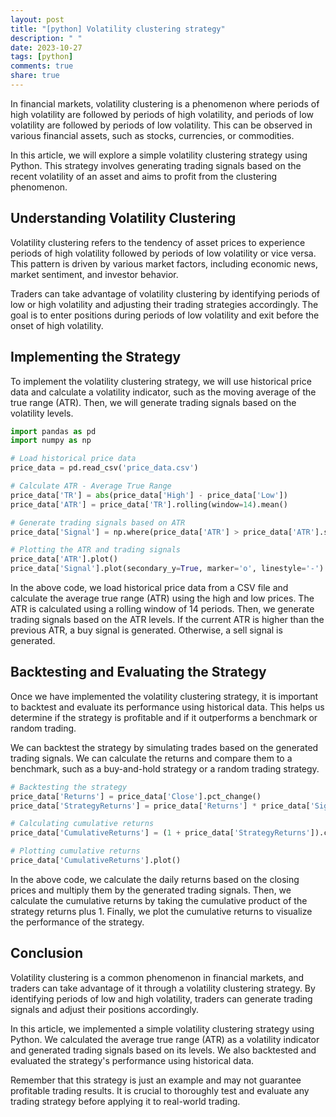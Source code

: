 ```yaml
---
layout: post
title: "[python] Volatility clustering strategy"
description: " "
date: 2023-10-27
tags: [python]
comments: true
share: true
---
```


In financial markets, volatility clustering is a phenomenon where periods of high volatility are followed by periods of high volatility, and periods of low volatility are followed by periods of low volatility. This can be observed in various financial assets, such as stocks, currencies, or commodities.

In this article, we will explore a simple volatility clustering strategy using Python. This strategy involves generating trading signals based on the recent volatility of an asset and aims to profit from the clustering phenomenon.

## Understanding Volatility Clustering

Volatility clustering refers to the tendency of asset prices to experience periods of high volatility followed by periods of low volatility or vice versa. This pattern is driven by various market factors, including economic news, market sentiment, and investor behavior.

Traders can take advantage of volatility clustering by identifying periods of low or high volatility and adjusting their trading strategies accordingly. The goal is to enter positions during periods of low volatility and exit before the onset of high volatility.

## Implementing the Strategy

To implement the volatility clustering strategy, we will use historical price data and calculate a volatility indicator, such as the moving average of the true range (ATR). Then, we will generate trading signals based on the volatility levels.

```python
import pandas as pd
import numpy as np

# Load historical price data
price_data = pd.read_csv('price_data.csv')

# Calculate ATR - Average True Range
price_data['TR'] = abs(price_data['High'] - price_data['Low'])
price_data['ATR'] = price_data['TR'].rolling(window=14).mean()

# Generate trading signals based on ATR
price_data['Signal'] = np.where(price_data['ATR'] > price_data['ATR'].shift(), 1, -1)

# Plotting the ATR and trading signals
price_data['ATR'].plot()
price_data['Signal'].plot(secondary_y=True, marker='o', linestyle='-')
```

In the above code, we load historical price data from a CSV file and calculate the average true range (ATR) using the high and low prices. The ATR is calculated using a rolling window of 14 periods. Then, we generate trading signals based on the ATR levels. If the current ATR is higher than the previous ATR, a buy signal is generated. Otherwise, a sell signal is generated.

## Backtesting and Evaluating the Strategy

Once we have implemented the volatility clustering strategy, it is important to backtest and evaluate its performance using historical data. This helps us determine if the strategy is profitable and if it outperforms a benchmark or random trading.

We can backtest the strategy by simulating trades based on the generated trading signals. We can calculate the returns and compare them to a benchmark, such as a buy-and-hold strategy or a random trading strategy.

```python
# Backtesting the strategy
price_data['Returns'] = price_data['Close'].pct_change()
price_data['StrategyReturns'] = price_data['Returns'] * price_data['Signal'].shift()

# Calculating cumulative returns
price_data['CumulativeReturns'] = (1 + price_data['StrategyReturns']).cumprod()

# Plotting cumulative returns
price_data['CumulativeReturns'].plot()
```

In the above code, we calculate the daily returns based on the closing prices and multiply them by the generated trading signals. Then, we calculate the cumulative returns by taking the cumulative product of the strategy returns plus 1. Finally, we plot the cumulative returns to visualize the performance of the strategy.

## Conclusion

Volatility clustering is a common phenomenon in financial markets, and traders can take advantage of it through a volatility clustering strategy. By identifying periods of low and high volatility, traders can generate trading signals and adjust their positions accordingly.

In this article, we implemented a simple volatility clustering strategy using Python. We calculated the average true range (ATR) as a volatility indicator and generated trading signals based on its levels. We also backtested and evaluated the strategy's performance using historical data.

Remember that this strategy is just an example and may not guarantee profitable trading results. It is crucial to thoroughly test and evaluate any trading strategy before applying it to real-world trading.